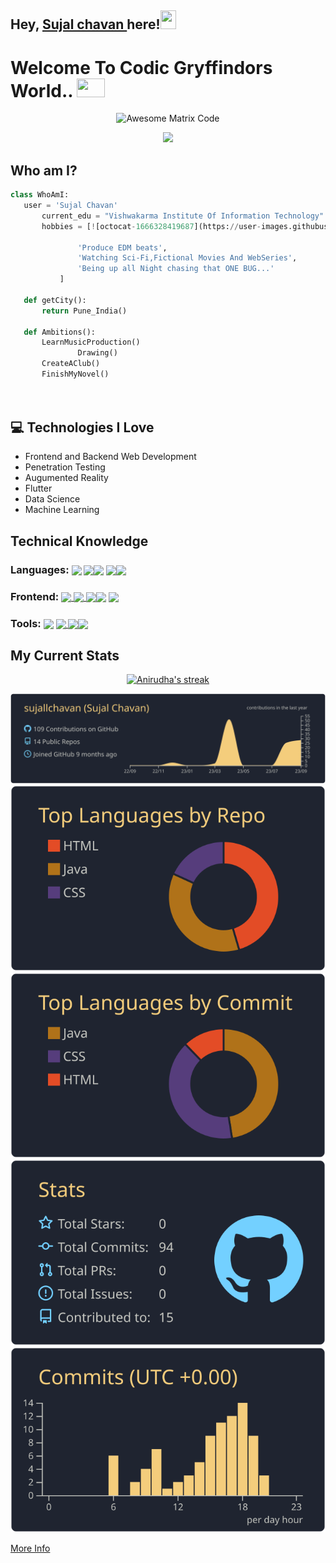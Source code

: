## Hey, [Sujal chavan ](https://www.linkedin.com/in/anikurhade/)  here!<img src="https://media.giphy.com/media/hvRJCLFzcasrR4ia7z/giphy.gif" height="30px" width="25px">

<h1>Welcome To  Codic Gryffindors  World..  <img src="https://media.giphy.com/media/Js1Fd7ANot7Q7ZXEcb/giphy.gif" height="30px" width="45px"> </h1>
<div align="center">
<img src = 'https://github.com/sujallchavan/sujallchavan/blob/master/original-2e28c2c6661cc9e0ae3ed5b5594c7e90.gif' alt = 'Awesome Matrix Code' />
</div>
<p align='center'><img src='https://visitor-badge.laobi.icu/badge?page_id=sujallchavan'></p>

## Who am I?
 ```python
 class WhoAmI:
 	user = 'Sujal Chavan'
		current_edu = "Vishwakarma Institute Of Information Technology"
		hobbies = [![octocat-1666328419687](https://user-images.githubusercontent.com/63186413/197313016-37c854ca-e068-429e-ab61-35b70c9ac785.png)

				'Produce EDM beats',
				'Watching Sci-Fi,Fictional Movies And WebSeries',
				'Being up all Night chasing that ONE BUG...'
			]
	
	def getCity():
		return Pune_India()
	
	def Ambitions():
		LearnMusicProduction()
                Drawing()
		CreateAClub()
		FinishMyNovel()
		
	
 ```
 ## :computer: Technologies I Love

* Frontend and Backend Web Development
* Penetration Testing
* Augumented Reality
* Flutter
* Data Science
* Machine Learning

## Technical Knowledge
 ### Languages: <img align="center" src="https://img.icons8.com/color/32/000000/java-coffee-cup-logo--v1.png"/> <a href="https://developer.mozilla.org/en-US/docs/Web/JavaScript"><img align="center" src="https://img.icons8.com/color/30/4a90e2/javascript--v1.png"/></a><img align="center" src = 'https://github.com/MarikIshtar007/MarikIshtar007/blob/master/images/c-original.svg' width='28'  /> <img align="center" src = 'https://github.com/MarikIshtar007/MarikIshtar007/blob/master/images/cpp.svg' width='28'  /><img align="center" src="https://img.icons8.com/color/32/000000/java-coffee-cup-logo--v1.png"/>


### Frontend: <a href="https://developer.mozilla.org/en-US/docs/Web/html"><img align="center"  src="https://img.icons8.com/color/30/000000/html-5--v1.png"/></a><a href="https://developer.mozilla.org/en-US/docs/Web/css"> <img align="center" src="https://img.icons8.com/color/30/000000/css3.png"/></a><a href="https://developer.mozilla.org/en-US/docs/Web/JavaScript"> <img align="center" src="https://img.icons8.com/color/30/4a90e2/javascript--v1.png"/></a><img align="center" src = 'https://github.com/MarikIshtar007/MarikIshtar007/blob/master/images/bootstrap.svg' width='28'  /> <a href="https://sass-lang.com/"><img align="center" src="https://img.icons8.com/color/30/000000/sass.png"/></a>


### Tools: <a href="https://git-scm.com/"><img align="center" src="https://img.icons8.com/color/30/4a90e2/git.png"/></a><a> <img align="center" src="https://img.icons8.com/fluency/30/000000/github.png"/></a><a href="https://code.visualstudio.com/"> <img align="center" src="https://img.icons8.com/fluency/30/000000/visual-studio-code-2019.png"/></a><img align="center" src="https://img.icons8.com/color/32/000000/pycharm.png"/>

## My Current Stats
<p align="center">
    <a href="https://github.com/anikurhade/github-readme-streak-stats">
        <img title="🔥 Get streak stats for your profile at git.io/streak-stats" alt="Anirudha's streak" src="https://github-readme-streak-stats.herokuapp.com/?user=anikurhade&theme=black-ice&hide_border=true&stroke=0000&background=060A0CD0"/>
    </a>
</p>



[![](https://raw.githubusercontent.com/sujallchavan/sujallchavan/master/profile-summary-card-output/ayu_mirage/0-profile-details.svg)](https://github.com/vn7n24fzkq/github-profile-summary-cards)
[![](https://raw.githubusercontent.com/sujallchavan/sujallchavan/master/profile-summary-card-output/ayu_mirage/1-repos-per-language.svg)](https://github.com/vn7n24fzkq/github-profile-summary-cards) [![](https://raw.githubusercontent.com/sujallchavan/sujallchavan/master/profile-summary-card-output/ayu_mirage/2-most-commit-language.svg)](https://github.com/vn7n24fzkq/github-profile-summary-cards)
[![](https://raw.githubusercontent.com/sujallchavan/sujallchavan/master/profile-summary-card-output/ayu_mirage/3-stats.svg)](https://github.com/vn7n24fzkq/github-profile-summary-cards) [![](https://raw.githubusercontent.com/sujallchavan/sujallchavan/master/profile-summary-card-output/ayu_mirage/4-productive-time.svg)](https://github.com/vn7n24fzkq/github-profile-summary-cards)


[More Info](https://github.com/vn7n24fzkq/github-profile-summary-cards)
